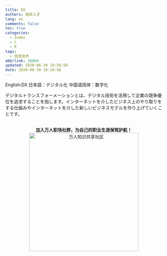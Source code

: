 ```yaml
---
title: DX
authors: 智跃人才
lang: en
comments: false
toc: true
categories:
  - Index
  - C
  - R
tags:
  - 信息技术
abbrlink: 36004
updated: 2020-06-30 18:58:58
date: 2020-06-30 18:18:58
---
```


English:DX
日本語：デジタル化
中国语简体：数字化

   
デジタルトランスフォーメーションとは、デジタル技術を活用して企業の競争優位を追求することを指します。インターネットを介したビジネス上のやり取りをする仕組みやインターネットを介した新しいビジネスモデルを作り上げていくことです。


<br>

<center>
<b>加入万人职场社群，为自己的职业生涯保驾护航！</b>

<br>

 <img src="/assets/img/dingding/dingding-group-life.jpg" width = "350" height = "380" alt="万人知识共享社区" align=center />

</center>

